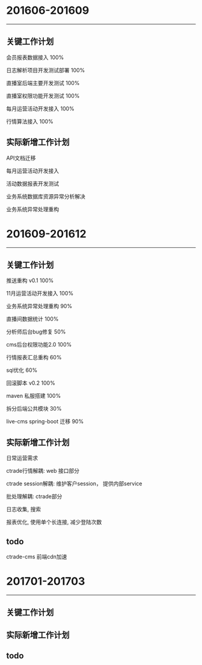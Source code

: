# 201606-201609
---

## 关键工作计划		

会员报表数据接入 100%

日志解析项目开发测试部署 100%

直播室后端主要开发测试 100%

直播室权限功能开发测试 100%

每月运营活动开发接入 100%

行情算法接入 100%

## 实际新增工作计划		

API文档迁移

每月运营活动开发接入

活动数据报表开发测试

业务系统数据库资源异常分析解决

业务系统异常处理重构


# 201609-201612
---

## 关键工作计划		

推送重构 v0.1 100%

11月运营活动开发接入 100%

业务系统异常处理重构 90%

直播间数据统计 100%

分析师后台bug修复 50%

cms后台权限功能2.0 100%

行情报表汇总重构 60%

sql优化 60%

回滚脚本 v0.2 100%

maven 私服搭建 100%

拆分后端公共模块 30%

live-cms spring-boot 迁移 90%


## 实际新增工作计划		

日常运营需求

ctrade行情解耦: web 接口部分

ctrade session解耦: 维护客户session， 提供内部service

批处理解耦: ctrade部分

日志收集, 搜索

报表优化, 使用单个长连接, 减少登陆次数

## todo

ctrade-cms  前端cdn加速



# 201701-201703
---

## 关键工作计划		


## 实际新增工作计划		

## todo

